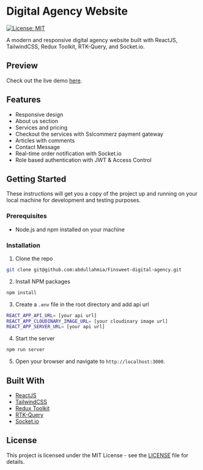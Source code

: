 # Digital Agency Website

[![License: MIT](https://img.shields.io/badge/License-MIT-yellow.svg)](https://opensource.org/licenses/MIT)

A modern and responsive digital agency website built with ReactJS, TailwindCSS, Redux Toolkit, RTK-Query, and Socket.io.

## Preview

Check out the live demo [here](https://finsweet-digital-agency.netlify.app/).

## Features

-   Responsive design
-   About us section
-   Services and pricing
-   Checkout the services with Sslcommerz payment gateway
-   Articles with comments
-   Contact Message
-   Real-time order notification with Socket.io
-   Role based authentication with JWT & Access Control

## Getting Started

These instructions will get you a copy of the project up and running on your local machine for development and testing purposes.

### Prerequisites

-   Node.js and npm installed on your machine

### Installation

1. Clone the repo

```sh
git clone git@github.com:abdullahmia/Finsweet-digital-agency.git
```

2. Install NPM packages

```sh
npm install
```

3. Create a `.env` file in the root directory and add api url

```sh
REACT_APP_API_URL= [your api url]
REACT_APP_CLOUDINARY_IMAGE_URL= [your cloudinary image url]
REACT_APP_SERVER_URL= [your api url]
```

<!-- start the server -->

4. Start the server

```sh
npm run server
```

5. Open your browser and navigate to `http://localhost:3000`.

## Built With

-   [ReactJS](https://reactjs.org/)
-   [TailwindCSS](https://tailwindcss.com/)
-   [Redux Toolkit](https://redux-toolkit.js.org/)
-   [RTK-Query](https://rtk-query.js.org/)
-   [Socket.io](https://socket.io/)

## License

This project is licensed under the MIT License - see the [LICENSE](LICENSE) file for details.
